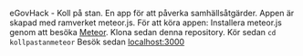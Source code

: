eGovHack - Koll på stan. En app för att påverka samhällsåtgärder. Appen är skapad med ramverket meteor.js.
För att köra appen: Installera meteor.js genom att besöka <a href="https://www.meteor.com/">Meteor</a>. 
Klona sedan denna repository. Kör sedan <code>cd kollpastan</code><code>meteor</code> Besök sedan <a href="http://localhost:3000">localhost:3000</a>
